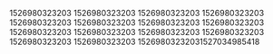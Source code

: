 1526980323203
1526980323203
1526980323203
1526980323203
1526980323203
1526980323203
1526980323203
1526980323203
1526980323203
1526980323203
1526980323203
1526980323203
1526980323203
1526980323203
15269803232031527034985418